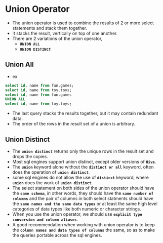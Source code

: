 # Union Operator

- The union operator is used to combine the results of 2 or more select statements and stack them together.
- It stacks the result, vertically on top of one another.
- There are 2 variations of the union operator,
  - **`UNION ALL`**
  - **`UNION DISTINCT`**

## Union All

- ex

```sql
select id, name from fun.games;
select id, name from toy.toys;
select id, name from fun.games
UNION ALL
select id, name from toy.toys;
```

- The last query stacks the results together, but it may contain redundant data.
- The order of the rows in the result set of a union is arbitrary.

## Union Distinct

- The **`union distinct`** returns only the unique rows in the result set and drops the copies.
- Most sql engines support union distinct, except older versions of **`Hive`**.
- The **`union`** keyword alone without the **`distinct or all`** keyword, often does the operation of **`union distinct`**.
- some sql engines do not allow the use of **`distinct`** keyword, where **`union`** does the work of **`union distinct`**.
- The select statement on both sides of the union operator should have the **`same schema`**, in other words, they should have the **`same number of columns`** and the pair of columns in both select statments should have the **`same names and the same data types`** or at least the same high level categories of data types like both numeric or character strings.
- When you use the union operator, we should use **`explicit type conversion and column aliases`**.
- A good recommendation when working with union operator is to keep the **`column names and data types of columns`** the same, so as to make the queries portable across the sql engines.
